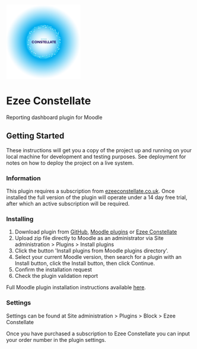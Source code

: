 <a href="https://ezeeconstellate.co.uk" target="_blank">
  <img src="blocks/ezee_constellate/constellate.png" alt="Logo" width="200px">
</a>

# Ezee Constellate

Reporting dashboard plugin for Moodle

## Getting Started

These instructions will get you a copy of the project up and running on your local machine for development and testing purposes. See deployment for notes on how to deploy the project on a live system.

### Information

This plugin requires a subscription from <a href="https://ezeeconstellate.co.uk" target="_blank">ezeeconstellate.co.uk</a>. Once installed the full version of the plugin will operate under a 14 day free trial, after which an active subscription will be required.


### Installing

1. Download plugin from <a href="https://github.com/EzeeLearning/constellate" target="_blank">GitHub</a>, <a href="https://moodle.org/plugins/block_ezee_constellate" target="_blank">Moodle plugins</a> or <a href="https://ezeeconstellate.co.uk" target="_blank">Ezee Constellate</a>
2. Upload zip file directly to Moodle as an administrator via Site administration > Plugins > Install plugins
3. Click the button 'Install plugins from Moodle plugins directory'.
4. Select your current Moodle version, then search for a plugin with an Install button, click the Install button, then click Continue.
5. Confirm the installation request
6. Check the plugin validation report

Full Moodle plugin installation instructions available <a href="https://docs.moodle.org/310/en/Installing_plugins">here</a>.

### Settings

Settings can be found at Site administration > Plugins > Block > Ezee Constellate

Once you have purchased a subscription to Ezee Constellate you can input your order number in the plugin settings.
